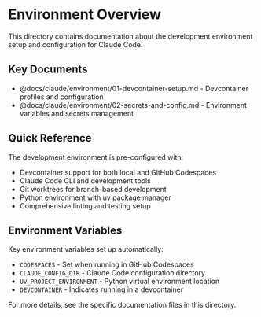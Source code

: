 # Environment Overview

This directory contains documentation about the development environment setup and configuration for Claude Code.

## Key Documents

- @docs/claude/environment/01-devcontainer-setup.md - Devcontainer profiles and configuration
- @docs/claude/environment/02-secrets-and-config.md - Environment variables and secrets management

## Quick Reference

The development environment is pre-configured with:
- Devcontainer support for both local and GitHub Codespaces
- Claude Code CLI and development tools
- Git worktrees for branch-based development
- Python environment with uv package manager
- Comprehensive linting and testing setup

## Environment Variables

Key environment variables set up automatically:
- `CODESPACES` - Set when running in GitHub Codespaces
- `CLAUDE_CONFIG_DIR` - Claude Code configuration directory
- `UV_PROJECT_ENVIRONMENT` - Python virtual environment location
- `DEVCONTAINER` - Indicates running in a devcontainer

For more details, see the specific documentation files in this directory.